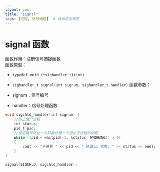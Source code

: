 ```yaml
---
layout: post
title: "signal"
tags: [进程, 信号通信]  # 自动添加标签
---
```


# signal 函数

函数作用：注册信号捕捉函数  
函数原型：

- `typedef void (*sighandler_t)(int)`
- `sighandler_t signal(int signum, sighandler_t handler)`
函数参数：

- signum：信号编号
- handler：信号处理函数

```c
void sigchld_handler(int signum) {
    //防止僵尸进程
    int status;
    pid_t pid;
    //使用循环防止一次只能处理一个退出子进程的问题
    while ((pid = waitpid(-1, &status, WNOHANG)) > 0)
    {
        cout << "子进程 " << pid << " 已退出，状态: " << status << endl;
    }
}

signal(SIGCHLD, sigchld_handler);
```

